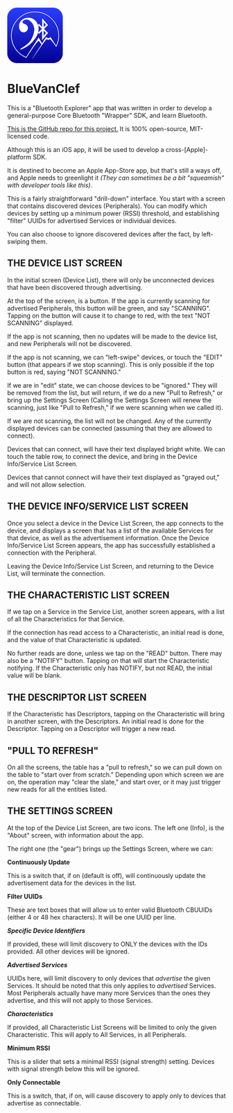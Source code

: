 ![Icon](img/icon.png)

BlueVanClef
=

This is a "Bluetooth Explorer" app that was written in order to develop a general-purpose Core Bluetooth "Wrapper" SDK, and learn Bluetooth.

[This is the GitHub repo for this project.](https://github.com/RiftValleySoftware/BlueVanClef) It is 100% open-source, MIT-licensed code.

Although this is an iOS app, it will be used to develop a cross-[Apple]-platform SDK.

It is destined to become an Apple App-Store app, but that's still a ways off, and Apple needs to greenlight it _(They can sometimes be a bit "squeamish" with developer tools like this)_.

This is a fairly straightforward "drill-down" interface. You start with a screen that contains discovered devices (Peripherals). You can modify which devices by setting up a minimum power (RSSI) threshold, and establishing "filter" UUIDs for advertised Services or individual devices.

You can also choose to ignore discovered devices after the fact, by left-swiping them.

THE DEVICE LIST SCREEN
-

In the initial screen (Device List), there will only be unconnected devices that have been discovered through advertising.

At the top of the screen, is a button. If the app is currently scanning for advertised Peripherals, this button will be green, and say "SCANNING". Tapping on the button will cause it to change to red, with the text "NOT SCANNING" displayed.

If the app is not scanning, then no updates will be made to the device list, and new Peripherals will not be discovered.

If the app is not scanning, we can "left-swipe" devices, or touch the "EDIT" button (that appears if we stop scanning). This is only possible if the top button is red, saying "NOT SCANNING."

If we are in "edit" state, we can choose devices to be "ignored." They will be removed from the list, but will return, if we do a new "Pull to Refresh," or bring up the Settings Screen (Calling the Settings Screen will renew the scanning, just like "Pull to Refresh," if we were scanning when we called it).

If we are not scanning, the list will not be changed. Any of the currently displayed devices can be connected (assuming that they are allowed to connect).

Devices that can connect, will have their text displayed bright white. We can touch the table row, to connect the device, and bring in the Device Info/Service List Screen.

Devices that cannot connect will have their text displayed as "grayed out," and will not allow selection.

THE DEVICE INFO/SERVICE LIST SCREEN
-

Once you select a device in the Device List Screen, the app connects to the device, and displays a screen that has a list of the available Services for that device, as well as the advertisement information. Once the Device Info/Service List Screen appears, the app has successfully established a connection with the Peripheral.

Leaving the Device Info/Service List Screen, and returning to the Device List, will terminate the connection.

THE CHARACTERISTIC LIST SCREEN
-

If we tap on a Service in the Service List, another screen appears, with a list of all the Characteristics for that Service.

If the connection has read access to a Characteristic, an initial read is done, and the value of that Characteristic is updated.

No further reads are done, unless we tap on the "READ" button. There may also be a "NOTIFY" button. Tapping on that will start the Characteristic notifying. If the Characteristic only has NOTIFY, but not READ, the initial value will be blank.

THE DESCRIPTOR LIST SCREEN
-

If the Characteristic has Descriptors, tapping on the Characteristic will bring in another screen, with the Descriptors. An initial read is done for the Descriptor. Tapping on a Descriptor will trigger a new read.

"PULL TO REFRESH"
-

On all the screens, the table has a "pull to refresh," so we can pull down on the table to "start over from scratch." Depending upon which screen we are on, the operation may "clear the slate," and start over, or it may just trigger new reads for all the entities listed.

THE SETTINGS SCREEN
-

At the top of the Device List Screen, are two icons. The left one (Info), is the "About" screen, with information about the app.

The right one (the "gear") brings up the Settings Screen, where we can:

**Continuously Update**

This is a switch that, if on (default is off), will continuously update the advertisement data for the devices in the list.

**Filter UUIDs**

These are text boxes that will allow us to enter valid Bluetooth CBUUIDs (either 4 or 48 hex characters).
It will be one UUID per line.

***Specific Device Identifiers***

If provided, these will limit discovery to ONLY the devices with the IDs provided. All other devices will be ignored.

***Advertised Services***

UUIDs here, will limit discovery to only devices that *advertise* the given Services. It should be noted that this only applies to *advertised* Services. Most Peripherals actually have many more Services than the ones they advertise, and this will not apply to those Services.

***Characteristics***

If provided, all Characteristic List Screens will be limited to only the given Characteristic. This will apply to All Services, in all Peripherals.

**Minimum RSSI**

This is a slider that sets a minimal RSSI (signal strength) setting. Devices with signal strength below this will be ignored.

**Only Connectable**

This is a switch, that, if on, will cause discovery to apply only to devices that advertise as connectable.

